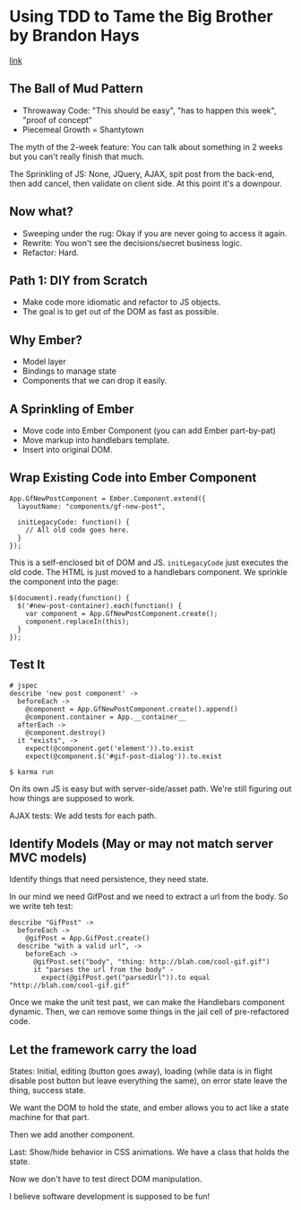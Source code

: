 # Using TDD to Tame the Big Brother by Brandon Hays
[link](https://www.youtube.com/watch?v=GB8pgxoBEBg)

## The Ball of Mud Pattern

- Throwaway Code: "This should be easy", "has to happen this week", "proof of concept"
- Piecemeal Growth
= Shantytown

The myth of the 2-week feature: You can talk about something in 2 weeks but you can't really finish that much.

The Sprinkling of JS: None, JQuery, AJAX, spit post from the back-end, then add cancel, then validate on client side. At this point it's a downpour.

## Now what?

- Sweeping under the rug: Okay if you are never going to access it again.
- Rewrite: You won't see the decisions/secret business logic.
- Refactor: Hard.

## Path 1: DIY from Scratch

- Make code more idiomatic and refactor to JS objects.
- The goal is to get out of the DOM as fast as possible.

## Why Ember?

- Model layer
- Bindings to manage state
- Components that we can drop it easily.

## A Sprinkling of Ember

- Move code into Ember Component (you can add Ember part-by-pat)
- Move markup into handlebars template.
- Insert into original DOM.

## Wrap Existing Code into Ember Component

    App.GfNewPostComponent = Ember.Component.extend({
      layoutName: "components/gf-new-post",

      initLegacyCode: function() {
        // All old code goes here.
      }
    });

This is a self-enclosed bit of DOM and JS. `initLegacyCode` just executes the old code. The HTML is just moved to a handlebars component. We sprinkle the component into the page:

    $(document).ready(function() {
      $('#new-post-container).each(function() {
        var component = App.GfNewPostComponent.create();
        component.replaceIn(this);
      }
    });

## Test It

    # jspec
    describe 'new post component' ->
      beforeEach ->
        @component = App.GfNewPostComponent.create().append()
        @component.container = App.__container__
      afterEach ->
        @component.destroy()
      it "exists", ->
        expect(@component.get('element')).to.exist
        expect(@component.$('#gif-post-dialog')).to.exist

    $ karma run

On its own JS is easy but with server-side/asset path. We're still figuring out how things are supposed to work.

AJAX tests: We add tests for each path.

## Identify Models (May or may not match server MVC models)

Identify things that need persistence, they need state.

In our mind we need GifPost and we need to extract a url from the body. So we write teh test:

    describe "GifPost" ->
      beforeEach ->
        @gifPost = App.GifPost.create()
      describe "with a valid url", ->
        beforeEach ->
          @gifPost.set("body", "thing: http://blah.com/cool-gif.gif")
          it "parses the url from the body" -
            expect(@gifPost.get("parsedUrl")).to equal "http://blah.com/cool-gif.gif"

Once we make the unit test past, we can make the Handlebars component dynamic. Then, we can remove some things in the jail cell of pre-refactored code.

## Let the framework carry the load

States: Initial, editing (button goes away), loading (while data is in flight disable post button but leave everything the same), on error state leave the thing, success state.

We want the DOM to hold the state, and ember allows you to act like a state machine for that part.

Then we add another component.

Last: Show/hide behavior in CSS animations. We have a class that holds the state.

Now we don't have to test direct DOM manipulation.

I believe software development is supposed to be fun!
